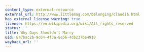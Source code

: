 ```yaml
---
content_type: external-resource
external_url: http://www.littlemag.com/belonging/claudia.html
has_external_license_warning: true
license: https://en.wikipedia.org/wiki/All_rights_reserved
status: ''
title: Why Gays Shouldn't Marry
uid: 8a7bac2b-9c64-4f3a-8e56-4db237be4910
wayback_url: ''
---
```

